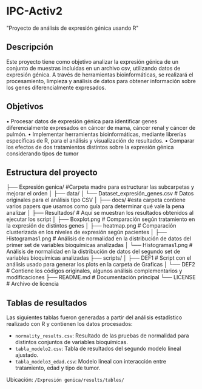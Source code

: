 # IPC-Activ2
"Proyecto de análisis de expresión génica usando R"
## Descripción
Este proyecto tiene como objetivo analizar la expresión génica de un conjunto de muestras incluidas en un archivo csv, utilizando datos de expresión génica. A través de herramientas bioinformáticas, se realizará el procesamiento, limpieza y análisis de datos para obtener información sobre los genes diferencialmente expresados.

## Objetivos
•	Procesar datos de expresión génica para identificar genes diferencialmente expresados en cáncer de mama, cáncer renal y cáncer de pulmón.
•	Implementar herramientas bioinformáticas, mediante librerías específicas de R, para el análisis y visualización de resultados.
•	Comparar los efectos de dos tratamientos distintos sobre la expresión génica considerando tipos de tumor 

## Estructura del proyecto
├── Expresión genica/  #Carpeta madre para estructurar las subcarpetas y mejorar el orden
│   ├── data/ 
│       └── Dataset_expresión_genes.csv    # Datos originales para el análisis tipo CSV
│   ├── docs/ 								#esta carpeta contiene varios papers que usamos como guía para determinar qué vale la pena analizar
│   ├── Resultados/ 							# Aquí se muestran los resultados obtenidos al ejecutar los script
│       ├── Boxplot.png   		# Comparación según tratamiento en la expresión de distintos genes
│       ├── heatmap.png   		# Comparación clusterizada en los niveles de expresión según pacientes 
│       ├── Histogramas1.png   # Análisis de normalidad en la distribución de datos del primer set de variables bioquímicas analizadas 
│       └── Histogramas1.png   # Análisis de normalidad en la distribución de datos del segundo set de variables bioquímicas analizadas 
├── scripts/
│       ├── DEF1    # Script con el análisis usado para generar los plots en la carpeta de Graficas
│       └── DEF2    # Contiene los códigos originales, algunos análisis complementarios y modificaciones
├── README.md          # Documentación principal
└── LICENSE            # Archivo de licencia  

## Tablas de resultados

Las siguientes tablas fueron generadas a partir del análisis estadístico realizado con R y contienen los datos procesados:

- `normality_results.csv`: Resultado de las pruebas de normalidad para distintos conjuntos de variables bioquímicas.
- `tabla_modelo2.csv`: Tabla de resultados del segundo modelo lineal ajustado.
- `tabla_modelo3_edad.csv`: Modelo lineal con interacción entre tratamiento, edad y tipo de tumor.

Ubicación: `/Expresión genica/results/tables/`

